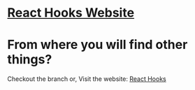 # [React Hooks Website](https://react-hook-concept.netlify.app/)
# From where you will find other things?

Checkout the branch or, Visit the website: [React Hooks](https://react-hook-concept.netlify.app/)
